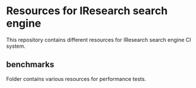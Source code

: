 # Resources for IResearch search engine

This repository contains different resources for IResearch search engine CI system.

## benchmarks

Folder contains various resources for performance tests.
